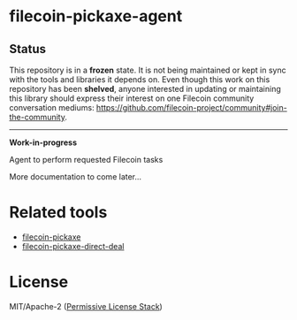 filecoin-pickaxe-agent
======================

## Status

This repository is in a **frozen** state. It is not being maintained or kept in sync with the tools and libraries it depends on. Even though this work on this repository has been **shelved**, anyone interested in updating or maintaining this library should express their interest on one Filecoin community conversation mediums: <https://github.com/filecoin-project/community#join-the-community>.

---

**Work-in-progress**

Agent to perform requested Filecoin tasks

More documentation to come later...

# Related tools

* [filecoin-pickaxe](https://github.com/filecoin-shipyard/filecoin-pickaxe)
* [filecoin-pickaxe-direct-deal](https://github.com/filecoin-shipyard/filecoin-pickaxe-direct-deal)

# License

MIT/Apache-2 ([Permissive License Stack](https://protocol.ai/blog/announcing-the-permissive-license-stack/))
